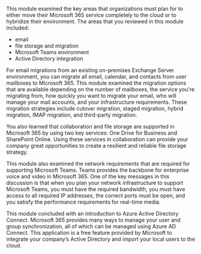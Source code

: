 This module examined the key areas that organizations must plan for to either move their Microsoft 365 service completely to the cloud or to hybridize their environment. The areas that you reviewed in this module included:

 -  email
 -  file storage and migration
 -  Microsoft Teams environment
 -  Active Directory integration

For email migrations from an existing on-premises Exchange Server environment, you can migrate all email, calendar, and contacts from user mailboxes to Microsoft 365. This module examined the migration options that are available depending on the number of mailboxes, the service you're migrating from, how quickly you want to migrate your email, who will manage your mail accounts, and your infrastructure requirements. These migration strategies include cutover migration, staged migration, hybrid migration, IMAP migration, and third-party migration.

You also learned that collaboration and file storage are supported in Microsoft 365 by using two key services: One Drive for Business and SharePoint Online. Using these services in collaboration can provide your company great opportunities to create a resilient and reliable file storage strategy.

This module also examined the network requirements that are required for supporting Microsoft Teams. Teams provides the backbone for enterprise voice and video in Microsoft 365. One of the key messages in this discussion is that when you plan your network infrastructure to support Microsoft Teams, you must have the required bandwidth, you must have access to all required IP addresses, the correct ports must be open, and you satisfy the performance requirements for real-time media.

This module concluded with an introduction to Azure Active Directory Connect. Microsoft 365 provides many ways to manage your user and group synchronization, all of which can be managed using Azure AD Connect. This application is a free feature provided by Microsoft to integrate your company’s Active Directory and import your local users to the cloud.
